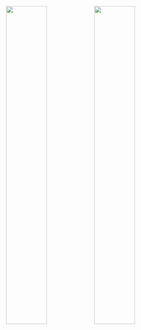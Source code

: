 <img align="left" width="47%" src = "https://github-readme-stats.vercel.app/api?username=JvMapote&theme=dracula&show_icons=true" />

<img align="left" width="47%" src = "https://github-readme-stats.vercel.app/api/top-langs/?username=JvMapote&layout=compact&theme=dracula&show" />




